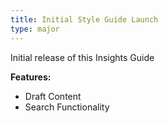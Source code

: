 ```yaml
---
title: Initial Style Guide Launch
type: major
---
```


Initial release of this Insights Guide

**Features:**

* Draft Content
* Search Functionality
